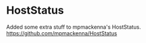 # HostStatus
Added some extra stuff to mpmackenna's HostStatus.
https://github.com/mpmackenna/HostStatus
